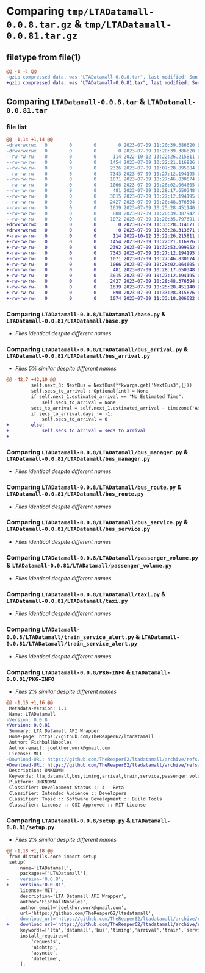 # Comparing `tmp/LTADatamall-0.0.8.tar.gz` & `tmp/LTADatamall-0.0.81.tar.gz`

## filetype from file(1)

```diff
@@ -1 +1 @@
-gzip compressed data, was "LTADatamall-0.0.8.tar", last modified: Sun Jul  9 11:20:39 2023, max compression
+gzip compressed data, was "LTADatamall-0.0.81.tar", last modified: Sun Jul  9 11:33:28 2023, max compression
```

## Comparing `LTADatamall-0.0.8.tar` & `LTADatamall-0.0.81.tar`

### file list

```diff
@@ -1,14 +1,14 @@
-drwxrwxrwx   0        0        0        0 2023-07-09 11:20:39.386620 LTADatamall-0.0.8/
-drwxrwxrwx   0        0        0        0 2023-07-09 11:20:39.386620 LTADatamall-0.0.8/LTADatamall/
--rw-rw-rw-   0        0        0      114 2022-10-12 13:22:26.215811 LTADatamall-0.0.8/LTADatamall/__init__.py
--rw-rw-rw-   0        0        0     1454 2023-07-09 10:22:21.116926 LTADatamall-0.0.8/LTADatamall/base.py
--rw-rw-rw-   0        0        0     2326 2023-07-09 11:07:28.895084 LTADatamall-0.0.8/LTADatamall/bus_arrival.py
--rw-rw-rw-   0        0        0     7343 2023-07-09 10:27:12.194195 LTADatamall-0.0.8/LTADatamall/bus_manager.py
--rw-rw-rw-   0        0        0     1071 2023-07-09 10:27:46.830674 LTADatamall-0.0.8/LTADatamall/bus_route.py
--rw-rw-rw-   0        0        0     1066 2023-07-09 10:28:02.064605 LTADatamall-0.0.8/LTADatamall/bus_service.py
--rw-rw-rw-   0        0        0      481 2023-07-09 10:28:17.650348 LTADatamall-0.0.8/LTADatamall/bus_stop.py
--rw-rw-rw-   0        0        0     3015 2023-07-09 10:27:12.194195 LTADatamall-0.0.8/LTADatamall/passenger_volume.py
--rw-rw-rw-   0        0        0     2427 2023-07-09 10:28:48.376594 LTADatamall-0.0.8/LTADatamall/taxi.py
--rw-rw-rw-   0        0        0     1639 2023-07-09 10:25:28.451140 LTADatamall-0.0.8/LTADatamall/train_service_alert.py
--rw-rw-rw-   0        0        0      888 2023-07-09 11:20:39.387942 LTADatamall-0.0.8/PKG-INFO
--rw-rw-rw-   0        0        0     1072 2023-07-09 11:20:35.797691 LTADatamall-0.0.8/setup.py
+drwxrwxrwx   0        0        0        0 2023-07-09 11:33:28.314671 LTADatamall-0.0.81/
+drwxrwxrwx   0        0        0        0 2023-07-09 11:33:28.313671 LTADatamall-0.0.81/LTADatamall/
+-rw-rw-rw-   0        0        0      114 2022-10-12 13:22:26.215811 LTADatamall-0.0.81/LTADatamall/__init__.py
+-rw-rw-rw-   0        0        0     1454 2023-07-09 10:22:21.116926 LTADatamall-0.0.81/LTADatamall/base.py
+-rw-rw-rw-   0        0        0     2392 2023-07-09 11:32:53.999952 LTADatamall-0.0.81/LTADatamall/bus_arrival.py
+-rw-rw-rw-   0        0        0     7343 2023-07-09 10:27:12.194195 LTADatamall-0.0.81/LTADatamall/bus_manager.py
+-rw-rw-rw-   0        0        0     1071 2023-07-09 10:27:46.830674 LTADatamall-0.0.81/LTADatamall/bus_route.py
+-rw-rw-rw-   0        0        0     1066 2023-07-09 10:28:02.064605 LTADatamall-0.0.81/LTADatamall/bus_service.py
+-rw-rw-rw-   0        0        0      481 2023-07-09 10:28:17.650348 LTADatamall-0.0.81/LTADatamall/bus_stop.py
+-rw-rw-rw-   0        0        0     3015 2023-07-09 10:27:12.194195 LTADatamall-0.0.81/LTADatamall/passenger_volume.py
+-rw-rw-rw-   0        0        0     2427 2023-07-09 10:28:48.376594 LTADatamall-0.0.81/LTADatamall/taxi.py
+-rw-rw-rw-   0        0        0     1639 2023-07-09 10:25:28.451140 LTADatamall-0.0.81/LTADatamall/train_service_alert.py
+-rw-rw-rw-   0        0        0      890 2023-07-09 11:33:28.315676 LTADatamall-0.0.81/PKG-INFO
+-rw-rw-rw-   0        0        0     1074 2023-07-09 11:33:18.206622 LTADatamall-0.0.81/setup.py
```

### Comparing `LTADatamall-0.0.8/LTADatamall/base.py` & `LTADatamall-0.0.81/LTADatamall/base.py`

 * *Files identical despite different names*

### Comparing `LTADatamall-0.0.8/LTADatamall/bus_arrival.py` & `LTADatamall-0.0.81/LTADatamall/bus_arrival.py`

 * *Files 5% similar despite different names*

```diff
@@ -42,7 +42,10 @@
         self.next_3: NextBus = NextBus(**kwargs.get('NextBus3',{}))
         self.secs_to_arrival : Optional[int] = None
         if self.next_1.estimated_arrival == "No Estimated Time":
             self.secs_to_arrival = None
         secs_to_arrival = self.next_1.estimated_arrival - timezone('Asia/Singapore').localize(datetime.now())
         if secs_to_arrival.days != -1:
             self.secs_to_arrival = 0
+        else:
+            self.secs_to_arrival = secs_to_arrival
+
```

### Comparing `LTADatamall-0.0.8/LTADatamall/bus_manager.py` & `LTADatamall-0.0.81/LTADatamall/bus_manager.py`

 * *Files identical despite different names*

### Comparing `LTADatamall-0.0.8/LTADatamall/bus_route.py` & `LTADatamall-0.0.81/LTADatamall/bus_route.py`

 * *Files identical despite different names*

### Comparing `LTADatamall-0.0.8/LTADatamall/bus_service.py` & `LTADatamall-0.0.81/LTADatamall/bus_service.py`

 * *Files identical despite different names*

### Comparing `LTADatamall-0.0.8/LTADatamall/passenger_volume.py` & `LTADatamall-0.0.81/LTADatamall/passenger_volume.py`

 * *Files identical despite different names*

### Comparing `LTADatamall-0.0.8/LTADatamall/taxi.py` & `LTADatamall-0.0.81/LTADatamall/taxi.py`

 * *Files identical despite different names*

### Comparing `LTADatamall-0.0.8/LTADatamall/train_service_alert.py` & `LTADatamall-0.0.81/LTADatamall/train_service_alert.py`

 * *Files identical despite different names*

### Comparing `LTADatamall-0.0.8/PKG-INFO` & `LTADatamall-0.0.81/PKG-INFO`

 * *Files 2% similar despite different names*

```diff
@@ -1,16 +1,16 @@
 Metadata-Version: 1.1
 Name: LTADatamall
-Version: 0.0.8
+Version: 0.0.81
 Summary: LTA Datamall API Wrapper
 Home-page: https://github.com/TheReaper62/ltadatamall
 Author: FishballNoodles
 Author-email: joelkhor.work@gmail.com
 License: MIT
-Download-URL: https://github.com/TheReaper62/ltadatamall/archive/refs/tags/v0.0.8.tar.gz
+Download-URL: https://github.com/TheReaper62/ltadatamall/archive/refs/tags/v0.0.81.tar.gz
 Description: UNKNOWN
 Keywords: lta,datamall,bus,timing,arrival,train,service,passenger volume,taxi
 Platform: UNKNOWN
 Classifier: Development Status :: 4 - Beta
 Classifier: Intended Audience :: Developers
 Classifier: Topic :: Software Development :: Build Tools
 Classifier: License :: OSI Approved :: MIT License
```

### Comparing `LTADatamall-0.0.8/setup.py` & `LTADatamall-0.0.81/setup.py`

 * *Files 2% similar despite different names*

```diff
@@ -1,18 +1,18 @@
 from distutils.core import setup
 setup(
     name='LTADatamall',
     packages=['LTADatamall'],
-    version='0.0.8',
+    version='0.0.81',
     license='MIT',
     description='LTA Datamall API Wrapper',
     author='FishballNoodles',
     author_email='joelkhor.work@gmail.com',
     url='https://github.com/TheReaper62/ltadatamall',
-    download_url='https://github.com/TheReaper62/ltadatamall/archive/refs/tags/v0.0.8.tar.gz',
+    download_url='https://github.com/TheReaper62/ltadatamall/archive/refs/tags/v0.0.81.tar.gz',
     keywords=['lta','datamall','bus','timing','arrival','train','service','passenger volume','taxi'],
     install_requires=[
         'requests',
         'aiohttp',
         'asyncio',
         'datetime',
     ],
```


